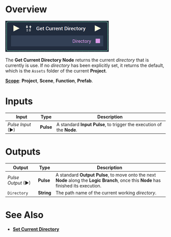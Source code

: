 # Overview

![The Get Current Directory Node.](../../.gitbook/assets/getcurrentdirectorynode.png)

The **Get Current Directory Node**  returns the current *directory* that is currently is use. If no *directory* has been explicitly set, it returns the default, which is the `Assets` folder of the current **Project**. 

[**Scope**](../overview.md#scopes): **Project**, **Scene**, **Function**, **Prefab**.


# Inputs

|Input|Type|Description|
|---|---|---|
|*Pulse Input* (►)|**Pulse**|A standard **Input Pulse**, to trigger the execution of the **Node**.|

# Outputs

|Output|Type|Description|
|---|---|---|
|*Pulse Output* (►)|**Pulse**|A standard **Output Pulse**, to move onto the next **Node** along the **Logic Branch**, once this **Node** has finished its execution.|
|`Directory`|**String**|The path name of the current working *directory*.|

# See Also

* [**Set Current Directory**](setcurrentdirectory.md)

